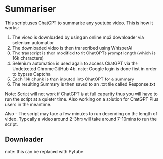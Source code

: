 # Summariser

This script uses ChatGPT to summarise any youtube video. This is how it works:
  1. The video is downloaded by using an online mp3 downloader via selenium automation
  2. The downloaded video is then transcribed using WhisperAI
  3. The transcript is then modified to fit ChatGPTs prompt length (which is 16k characters)
  4. Selenium automation is used again to access ChatGPT via the Undetected Chrome GitHub
    4b. note: Google login is done first in order to bypass Captcha 
  4. Each 16k chunk is then inputed into ChatGPT for a summary
  5. The resulting Summary is then saved to an .txt file called Response.txt
  
  Note: Script will not work if ChatGPT is at full capacity thus you will have to run the script at a quieter time. 
  Also working on a solution for ChatGPT Plus users in the meantime. 
  
  Also - The script may take a few minutes to run depending on the length of video. Typically a video around 2-3hrs will take around 7-10mins to run the script. 

Downloader
------------
note: this can be replaced with Pytube
